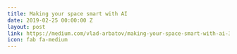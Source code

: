 ```yaml
---
title: Making your space smart with AI
date: 2019-02-25 00:00:00 Z
layout: post
link: https://medium.com/vlad-arbatov/making-your-space-smart-with-ai-3ccd7ca23a56
icon: fab fa-medium
---
```



